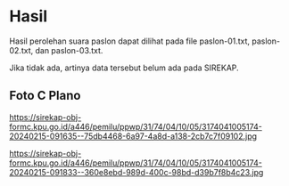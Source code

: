 # Hasil

Hasil perolehan suara paslon dapat dilihat pada file paslon-01.txt, paslon-02.txt, dan paslon-03.txt.

Jika tidak ada, artinya data tersebut belum ada pada SIREKAP.

## Foto C Plano

https://sirekap-obj-formc.kpu.go.id/a446/pemilu/ppwp/31/74/04/10/05/3174041005174-20240215-091635--75db4468-6a97-4a8d-a138-2cb7c7f09102.jpg

https://sirekap-obj-formc.kpu.go.id/a446/pemilu/ppwp/31/74/04/10/05/3174041005174-20240215-091833--360e8ebd-989d-400c-98bd-d39b7f8b4c23.jpg
